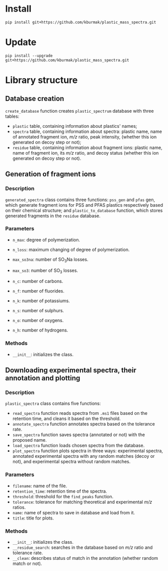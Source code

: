 # Install
`pip install git+https://github.com/kburmak/plastic_mass_spectra.git`

# Update
`pip install --upgrade git+https://github.com/kburmak/plastic_mass_spectra.git`

# Library structure

## Database creation
`create_database` function creates `plastic_spectrum` database with three tables:
- `plastic` table, containing information about plastics' names;
- `spectra` table, containing information about spectra: plastic name, name of annotated fragment ion, *m/z* ratio, peak intensity, (whether this ion generated on decoy step or not);
- `residue` table, containing information about fragment ions: plastic name, name of fragment ion, its *m/z* ratio, and decoy status (whether this ion generated on decoy step or not).

## Generation of fragment ions
### Description
`generated_spectra` class contains three functions: `pss_gen` and `pfas` gen, which generate fragment ions for PSS and PFAS plastics respectively based on their chemical structure; and `plastic_to_database` function, which stores generated fragments in the `residue` database.

### Parameters
- `n_max`: degree of polymerization.
- `n_loss`: maximum changing of degree of polymerization.
- `max_so3na`: number of SO<sub>3</sub>Na losses.
- `max_so3`: number of SO<sub>3</sub> losses.

- `n_c`: number of carbons.
- `n_f`: number of fluorides.
- `n_k`: number of potassiums.
- `n_s`: number of sulphurs.
- `n_o`: number of oxygens.
- `n_h`: number of hydrogens.

### Methods
- `__init__`: initializes the class.

## Downloading experimental spectra, their annotation and plotting
### Description
`plastic_spectra` class contains five functions:
- `read_spectra` function reads spectra from `.ms1` files based on the retention time, and cleans it based on the threshold.
- `annotate_spectra` function annotates spectra based on the tolerance rate.
- `save_spectra` function saves spectra (annotated or not) with the proposed name.
- `load_spectra` function loads chosen spectra from the database.
- `plot_spectra` function plots spectra in three ways: experimental spectra, annotated experimental spectra with any random matches (decoy or not), and experimental spectra without random matches.

### Parameters
- `filename`: name of the file.
- `retention_time`: retention time of the spectra.
- `threshold`: threshold for the `find_peaks` function.
- `tolerance`: tolerance for matching theoretical and experimental *m/z* ratios.
- `name`: name of spectra to save in database and load from it.
- `title`: title for plots.

### Methods
- `__init__`: initializes the class.
- `__residue_search`: searches in the database based on *m/z* ratio and tolerance rate.
- `__clean`: describes status of match in the annotation (whether random match or not).
